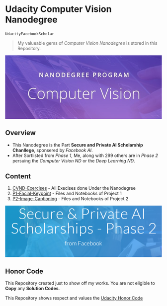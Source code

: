 # Udacity Computer Vision Nanodegree

`UdacityFacebookScholar`

> My valueable gems of *Computer Vision Nanodegree* is stored in this Repository.

<p align="center">
  <img src="https://raw.githubusercontent.com/darkmatter18/Udacity-Computer-Vision-Nanodegree/master/images/nd_banner2.jpg" alt="Nanodegree Banner" />
</p>

## Overview

- This Nanodegree is the Part **Secure and Private AI Scholarship Chanllege**, sponsered by *Facebook AI*.
- After Sortlisted from *Phase 1*, Me, along with 299 others are in *Phase 2* persuing the *Computer Vision ND* or the *Deep Learning ND*.

## Content

1. [CVND-Exercises](./CVND_Exercises/) - All Execises done Under the Nanodegree
2. [P1-Facial-Keypoint](./P1_Facial_Keypoints/) - Files and Notebooks of Project 1
2. [P2-Image-Captioning](./P2_Image_Captioning/) - Files and Notebooks of Project 2

![SPAIC banner](https://raw.githubusercontent.com/darkmatter18/Udacity-Computer-Vision-Nanodegree/master/images/spaic_p2_banner.png)


## Honor Code

This Repository created just to show off my works. You are not eligible to **Copy** any **Solution Codes**.

This Repository shows respect and values the [Udacity Honor Code](https://www.udacity.com/legal/en-us/community-guidelines)
